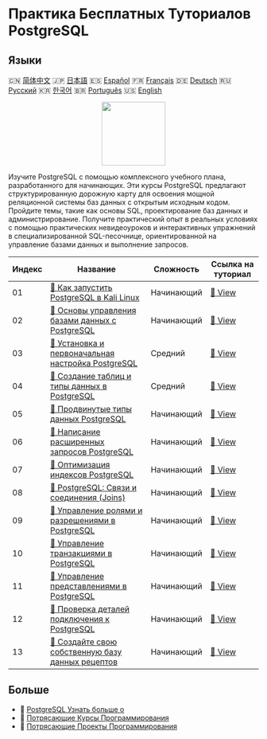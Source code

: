 # Практика Бесплатных Туториалов PostgreSQL

## Языки

🇨🇳 [简体中文](README_zh.md) 🇯🇵 [日本語](README_ja.md) 🇪🇸 [Español](README_es.md) 🇫🇷 [Français](README_fr.md) 🇩🇪 [Deutsch](README_de.md) 🇷🇺 [Русский](README_ru.md) 🇰🇷 [한국어](README_ko.md) 🇧🇷 [Português](README_pt.md) 🇺🇸 [English](README.md) 

<div align="center">
<img width="128px" src="https://file.labex.io/path/9xEeZgWSNpHA.png">
</div>

Изучите PostgreSQL с помощью комплексного учебного плана, разработанного для начинающих. Эти курсы PostgreSQL предлагают структурированную дорожную карту для освоения мощной реляционной системы баз данных с открытым исходным кодом. Пройдите темы, такие как основы SQL, проектирование баз данных и администрирование. Получите практический опыт в реальных условиях с помощью практических невидеоуроков и интерактивных упражнений в специализированной SQL-песочнице, ориентированной на управление базами данных и выполнение запросов.

|   Индекс | Название                                                                                                                                           | Сложность   | Ссылка на туториал                                                                                         |
|----------|----------------------------------------------------------------------------------------------------------------------------------------------------|-------------|------------------------------------------------------------------------------------------------------------|
|       01 | [📖 Как запустить PostgreSQL в Kali Linux](https://labex.io/ru/tutorials/kali-how-to-start-postgresql-in-kali-linux-417476)                        | Начинающий  | [🔗 View](https://labex.io/ru/tutorials/kali-how-to-start-postgresql-in-kali-linux-417476)                 |
|       02 | [📖 Основы управления базами данных с PostgreSQL](https://labex.io/ru/tutorials/postgresql-database-management-basics-with-postgresql-550899)      | Начинающий  | [🔗 View](https://labex.io/ru/tutorials/postgresql-database-management-basics-with-postgresql-550899)      |
|       03 | [📖 Установка и первоначальная настройка PostgreSQL](https://labex.io/ru/tutorials/postgresql-installation-and-initial-setup-of-postgresql-550900) | Средний     | [🔗 View](https://labex.io/ru/tutorials/postgresql-installation-and-initial-setup-of-postgresql-550900)    |
|       04 | [📖 Создание таблиц и типы данных в PostgreSQL](https://labex.io/ru/tutorials/postgresql-postgresql-table-creation-and-data-types-550901)          | Средний     | [🔗 View](https://labex.io/ru/tutorials/postgresql-postgresql-table-creation-and-data-types-550901)        |
|       05 | [📖 Продвинутые типы данных PostgreSQL](https://labex.io/ru/tutorials/postgresql-postgresql-advanced-data-types-550947)                            | Начинающий  | [🔗 View](https://labex.io/ru/tutorials/postgresql-postgresql-advanced-data-types-550947)                  |
|       06 | [📖 Написание расширенных запросов PostgreSQL](https://labex.io/ru/tutorials/postgresql-postgresql-advanced-query-writing-550948)                  | Начинающий  | [🔗 View](https://labex.io/ru/tutorials/postgresql-postgresql-advanced-query-writing-550948)               |
|       07 | [📖 Оптимизация индексов PostgreSQL](https://labex.io/ru/tutorials/postgresql-data-filtering-and-simple-queries-in-postgresql-550955)              | Начинающий  | [🔗 View](https://labex.io/ru/tutorials/postgresql-data-filtering-and-simple-queries-in-postgresql-550955) |
|       08 | [📖 PostgreSQL: Связи и соединения (Joins)](https://labex.io/ru/tutorials/postgresql-postgresql-relationships-and-joins-550959)                    | Начинающий  | [🔗 View](https://labex.io/ru/tutorials/postgresql-postgresql-relationships-and-joins-550959)              |
|       09 | [📖 Управление ролями и разрешениями в PostgreSQL](https://labex.io/ru/tutorials/postgresql-postgresql-role-and-permission-management-550960)      | Начинающий  | [🔗 View](https://labex.io/ru/tutorials/postgresql-postgresql-role-and-permission-management-550960)       |
|       10 | [📖 Управление транзакциями в PostgreSQL](https://labex.io/ru/tutorials/postgresql-data-filtering-and-simple-queries-in-postgresql-550964)         | Начинающий  | [🔗 View](https://labex.io/ru/tutorials/postgresql-data-filtering-and-simple-queries-in-postgresql-550964) |
|       11 | [📖 Управление представлениями в PostgreSQL](https://labex.io/ru/tutorials/postgresql-data-filtering-and-simple-queries-in-postgresql-550966)      | Начинающий  | [🔗 View](https://labex.io/ru/tutorials/postgresql-data-filtering-and-simple-queries-in-postgresql-550966) |
|       12 | [📖 Проверка деталей подключения к PostgreSQL](https://labex.io/ru/tutorials/postgresql-verify-postgresql-connection-details-551083)               | Начинающий  | [🔗 View](https://labex.io/ru/tutorials/postgresql-verify-postgresql-connection-details-551083)            |
|       13 | [📖 Создайте свою собственную базу данных рецептов](https://labex.io/ru/tutorials/postgresql-create-your-own-recipe-database-551100)               | Начинающий  | [🔗 View](https://labex.io/ru/tutorials/postgresql-create-your-own-recipe-database-551100)                 |

## Больше

- 🔗 [PostgreSQL Узнать больше о](https://labex.io/ru/skilltrees/postgresql)
- 🔗 [Потрясающие Курсы Программирования](https://github.com/labex-labs/awesome-programming-courses)
- 🔗 [Потрясающие Проекты Программирования](https://github.com/labex-labs/awesome-programming-projects)

